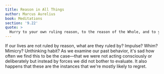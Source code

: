 ```yaml
---
title: Reason in All Things
author: Marcus Aurelius
book: Meditations
section: '9.22'
quote: >
  Hurry to your own ruling reason, to the reason of the Whole, and to your neighbor's. To your own mind to make it just; to the mind of the Whole to remember your place in it; and to your neighbor's mind to learn whether it's ignorant or of sound knowledge—while recognizing it's like yours.
---
```


If our lives are not ruled by reason, what are they ruled by? Impulse? Whim? Mimicry? Unthinking habit? As we examine our past behavior, it's sad how often we find this to be the case—that we were not acting consciously or deliberately but instead by forces we did not bother to evaluate. It also happens that these are the instances that we're mostly likely to regret.
